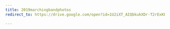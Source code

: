 ```yaml
---
title: 2019marchingbandphotos
redirect_to: https://drive.google.com/open?id=1U2iXT_AIQbkukXDr-T2rExKEuz77O32u

---
```

